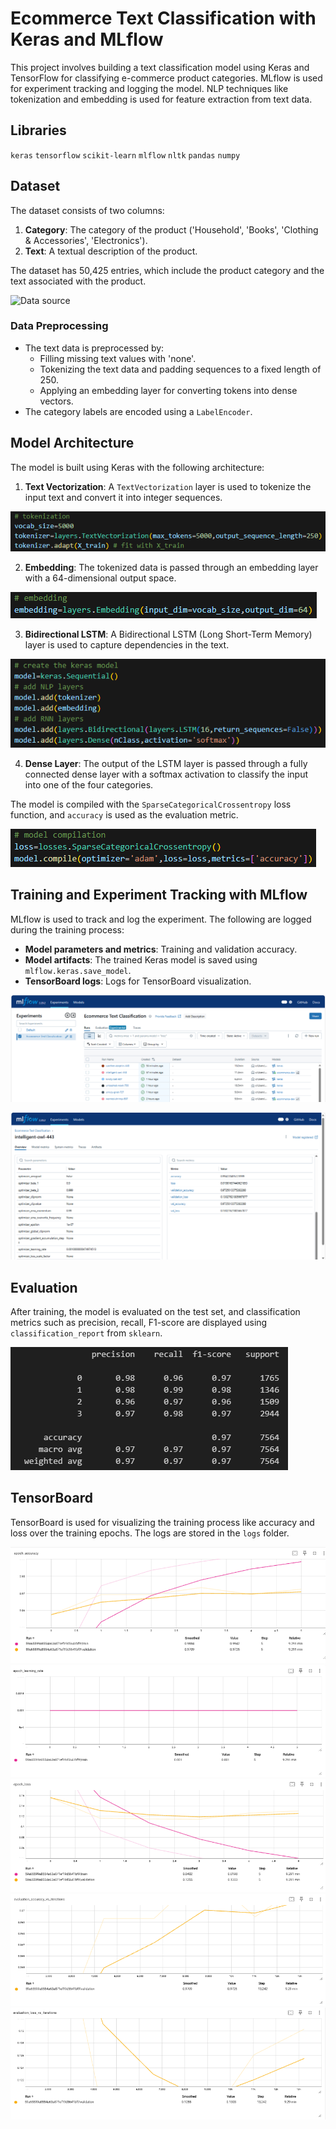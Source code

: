 # Ecommerce Text Classification with Keras and MLflow

This project involves building a text classification model using Keras and TensorFlow for classifying e-commerce product categories. MLflow is used for experiment tracking and logging the model. NLP techniques like tokenization and embedding is used for feature extraction from text data.

## Libraries

`keras`
`tensorflow`
`scikit-learn`
`mlflow`
`nltk`
`pandas`
`numpy`

## Dataset

The dataset consists of two columns:

1. **Category**: The category of the product ('Household', 'Books', 'Clothing & Accessories', 'Electronics').
2. **Text**: A textual description of the product.

The dataset has 50,425 entries, which include the product category and the text associated with the product.

![Data source](https://www.kaggle.com/datasets/saurabhshahane/ecommerce-text-classification) 

### Data Preprocessing

- The text data is preprocessed by:
  - Filling missing text values with 'none'.
  - Tokenizing the text data and padding sequences to a fixed length of 250.
  - Applying an embedding layer for converting tokens into dense vectors.
- The category labels are encoded using a `LabelEncoder`.

## Model Architecture

The model is built using Keras with the following architecture:

1. **Text Vectorization**: A `TextVectorization` layer is used to tokenize the input text and convert it into integer sequences.

![Tokenization](static/tokenization.png)

2. **Embedding**: The tokenized data is passed through an embedding layer with a 64-dimensional output space.

![Embedding](static/embedding.png)

3. **Bidirectional LSTM**: A Bidirectional LSTM (Long Short-Term Memory) layer is used to capture dependencies in the text.

![Keras model](static/keras_model.png)

4. **Dense Layer**: The output of the LSTM layer is passed through a fully connected dense layer with a softmax activation to classify the input into one of the four categories.

The model is compiled with the `SparseCategoricalCrossentropy` loss function, and `accuracy` is used as the evaluation metric.

![Model compilation](static/model_compilation.png)

## Training and Experiment Tracking with MLflow

MLflow is used to track and log the experiment. The following are logged during the training process:

- **Model parameters and metrics**: Training and validation accuracy.
- **Model artifacts**: The trained Keras model is saved using `mlflow.keras.save_model`.
- **TensorBoard logs**: Logs for TensorBoard visualization.

![Training](static/mlflow_training_tuning.png)

![Best Model](<static/mlflow_best model.png>)

## Evaluation

After training, the model is evaluated on the test set, and classification metrics such as precision, recall, F1-score are displayed using `classification_report` from `sklearn`.

![Classification report](static/classification_report.png)

## TensorBoard

TensorBoard is used for visualizing the training process like accuracy and loss over the training epochs. The logs are stored in the `logs` folder.

![Accuracy](static/tensorboard_epoch_accuracy.png)
![Learning rate](static/tensorboard_epoch_learning_rate.png)
![Loss](static/tensorboard_epoch_loss.png)
![Evaluation: accuracy vs. iterations](static/tensorboard_evaluation_accuracy.png)
![Evaluation: loss vs. iterations](static/tensorboard_evaluation_loss.png)